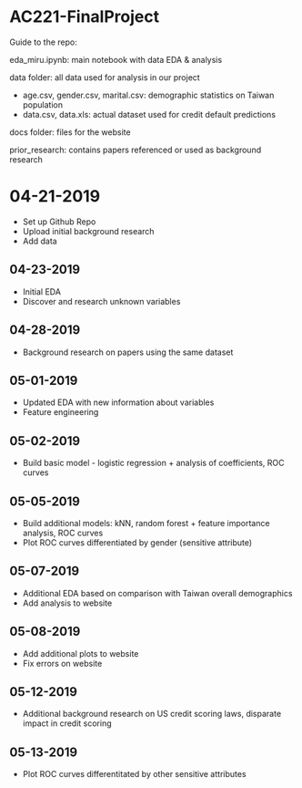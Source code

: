 # AC221-FinalProject

Guide to the repo:

eda_miru.ipynb: main notebook with data EDA & analysis

data folder: all data used for analysis in our project
* age.csv, gender.csv, marital.csv: demographic statistics on Taiwan population
* data.csv, data.xls: actual dataset used for credit default predictions

docs folder: files for the website

prior_research: contains papers referenced or used as background research

# 04-21-2019
* Set up Github Repo
* Upload initial background research
* Add data

## 04-23-2019
* Initial EDA
* Discover and research unknown variables

## 04-28-2019
* Background research on papers using the same dataset

## 05-01-2019
* Updated EDA with new information about variables
* Feature engineering

## 05-02-2019
* Build basic model - logistic regression + analysis of coefficients, ROC curves

## 05-05-2019
* Build additional models: kNN, random forest + feature importance analysis, ROC curves
* Plot ROC curves differentiated by gender (sensitive attribute)

## 05-07-2019
* Additional EDA based on comparison with Taiwan overall demographics
* Add analysis to website

## 05-08-2019
* Add additional plots to website
* Fix errors on website

## 05-12-2019
* Additional background research on US credit scoring laws, disparate impact in credit scoring

## 05-13-2019
* Plot ROC curves differentitated by other sensitive attributes
